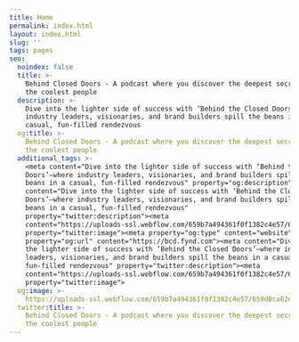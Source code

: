 ```yaml
---
title: Home
permalink: index.html
layout: index.html
slug: ''
tags: pages
seo:
  noindex: false
  title: >-
    Behind Closed Doors - A podcast where you discover the deepest secrets about
    the coolest people
  description: >-
    Dive into the lighter side of success with ‘Behind the Closed Doors’—where
    industry leaders, visionaries, and brand builders spill the beans in a
    casual, fun-filled rendezvous
  og:title: >-
    Behind Closed Doors - A podcast where you discover the deepest secrets about
    the coolest people
  additional_tags: >-
    <meta content="Dive into the lighter side of success with ‘Behind the Closed
    Doors’—where industry leaders, visionaries, and brand builders spill the
    beans in a casual, fun-filled rendezvous" property="og:description"><meta
    content="Dive into the lighter side of success with ‘Behind the Closed
    Doors’—where industry leaders, visionaries, and brand builders spill the
    beans in a casual, fun-filled rendezvous"
    property="twitter:description"><meta
    content="https://uploads-ssl.webflow.com/659b7a494361f0f1382c4e57/659d0ca82e084195a680a6bf_screen.png"
    property="twitter:image"><meta property="og:type" content="website"><meta
    property="og:url" content="https://bcd.fynd.com"><meta content="Dive into
    the lighter side of success with ‘Behind the Closed Doors’—where industry
    leaders, visionaries, and brand builders spill the beans in a casual,
    fun-filled rendezvous" property="twitter:description"><meta
    content="https://uploads-ssl.webflow.com/659b7a494361f0f1382c4e57/659d0ca82e084195a680a6bf_screen.png"
    property="twitter:image">
  og:image: >-
    https://uploads-ssl.webflow.com/659b7a494361f0f1382c4e57/659d0ca82e084195a680a6bf_screen.png
  twitter:title: >-
    Behind Closed Doors - A podcast where you discover the deepest secrets about
    the coolest people
---
```



